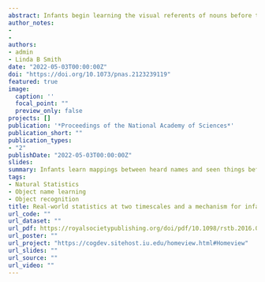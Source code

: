 ```yaml
---
abstract: Infants begin learning the visual referents of nouns before their first birthday. Despite considerable empirical and theoretical effort, little is known about the statistics of the experiences that enable infants to break into object–name learning. We used wearable sensors to collect infant experiences of visual objects and their heard names for 40 early-learned categories. The analyzed data were from one context that occurs multiple times a day and includes objects with early-learned names: mealtime. The statistics reveal two distinct timescales of experience. At the timescale of many mealtime episodes (n = 87), the visual categories were pervasively present, but naming of the objects in each of those categories was very rare. At the timescale of single mealtime episodes, names and referents did cooccur, but each name–referent pair appeared in very few of the mealtime episodes. The statistics are consistent with incremental learning of visual categories across many episodes and the rapid learning of name–object mappings within individual episodes. The two timescales are also consistent with a known cortical learning mechanism for one-episode learning of associations: new information, the heard name, is incorporated into well-established memories, the seen object category, when the new information cooccurs with the reactivation of that slowly established memory.
author_notes:
- 
- 
authors:
- admin
- Linda B Smith
date: "2022-05-03T00:00:00Z"
doi: "https://doi.org/10.1073/pnas.2123239119"
featured: true
image:
  caption: ''
  focal_point: ""
  preview_only: false
projects: []
publication: '*Proceedings of the National Academy of Sciences*'
publication_short: ""
publication_types:
- "2"
publishDate: "2022-05-03T00:00:00Z"
slides:
summary: Infants learn mappings between heard names and seen things before their first birthday and before they produce spoken language. Two challenges to explaining this early learning are the immaturity of infant memory systems and the infrequency of any individual object name in the heard language input. We quantified the frequency of visual referents, heard names, and the cooccurrences of referents and names in infant everyday experiences. We discovered statistical patterns at two timescales that align with a cortical mechanism of associative memory formation that supports the rapid formation of durable associative memories from very few experienced cooccurrences.
tags:
- Natural Statistics
- Object name learning
- Object recognition
title: Real-world statistics at two timescales and a mechanism for infant learning of object names
url_code: ""
url_dataset: ""
url_pdf: https://royalsocietypublishing.org/doi/pdf/10.1098/rstb.2016.0055
url_poster: ""
url_project: "https://cogdev.sitehost.iu.edu/homeview.html#Homeview"
url_slides: ""
url_source: ""
url_video: ""
---
```


